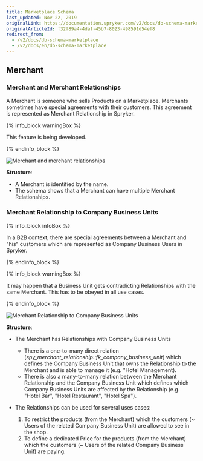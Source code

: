```yaml
---
title: Marketplace Schema
last_updated: Nov 22, 2019
originalLink: https://documentation.spryker.com/v2/docs/db-schema-marketplace
originalArticleId: f32f89a4-4daf-45b7-8023-498591d54ef8
redirect_from:
  - /v2/docs/db-schema-marketplace
  - /v2/docs/en/db-schema-marketplace
---
```



## Merchant

### Merchant and Merchant Relationships

A Merchant is someone who sells Products on a Marketplace. Merchants sometimes have special agreements with their customers. This agreement is represented as Merchant Relationship in Spryker.

{% info_block warningBox %}

This feature is being developed.

{% endinfo_block %}

![Merchant and merchant relationships](https://spryker.s3.eu-central-1.amazonaws.com/docs/Developer+Guide/Database+Schema+Guide/Marketplace+Schema/merchant-and-relationship.png)

**Structure**:

* A Merchant is identified by the name.
* The schema shows that a Merchant can have multiple Merchant Relationships.

### Merchant Relationship to Company Business Units

{% info_block infoBox %}

In a B2B context, there are special agreements between a Merchant and "his" customers which are represented as Company Business Users in Spryker.

{% endinfo_block %}

{% info_block warningBox %}

It may happen that a Business Unit gets contradicting Relationships with the same Merchant. This has to be obeyed in all use cases.

{% endinfo_block %}

![Merchant Relationship to Company Business Units](https://spryker.s3.eu-central-1.amazonaws.com/docs/Developer+Guide/Database+Schema+Guide/Marketplace+Schema/merchant-relationship-company-business-units.png)

**Structure**:

* The Merchant has Relationships with Company Business Units

  - There is a one-to-many direct relation (*spy_merchant_relationship::fk_company_business_unit*) which defines the Company Business Unit that owns the Relationship to the Merchant and is able to manage it (e.g. "Hotel Management).
  - There is also a many-to-many relation between the Merchant Relationship and the Company Business Unit which defines which Company Business Units are affected by the Relationship (e.g. "Hotel Bar", "Hotel Restaurant", "Hotel Spa").

* The Relationships can be used for several uses cases:

  1. To restrict the products (from the Merchant) which the customers (~ Users of the related Company Business Unit) are allowed to see in the shop.
  2. To define a dedicated Price for the products (from the Merchant) which the customers (~ Users of the related Company Business Unit) are paying.
